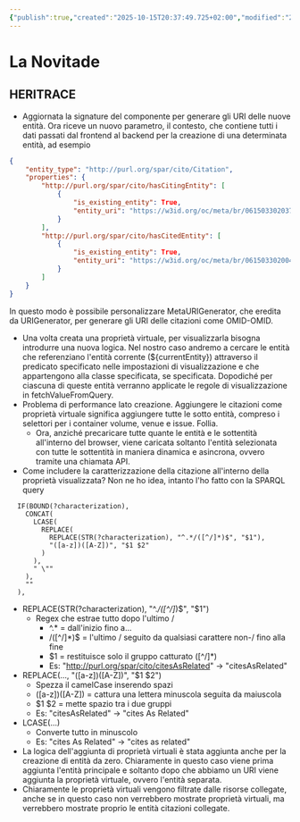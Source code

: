 ```yaml
---
{"publish":true,"created":"2025-10-15T20:37:49.725+02:00","modified":"2025-10-15T19:38:07.000+02:00","cssclasses":""}
---
```



# La Novitade

## HERITRACE

- Aggiornata la signature del componente per generare gli URI delle nuove entità. Ora riceve un nuovo parametro, il contesto, che contiene tutti i dati passati dal frontend al backend per la creazione di una determinata entità, ad esempio

```json
{
    "entity_type": "http://purl.org/spar/cito/Citation",
    "properties": {
        "http://purl.org/spar/cito/hasCitingEntity": [
            {
                "is_existing_entity": True,
                "entity_uri": "https://w3id.org/oc/meta/br/061503302037"
            }
        ],
        "http://purl.org/spar/cito/hasCitedEntity": [
            {
                "is_existing_entity": True,
                "entity_uri": "https://w3id.org/oc/meta/br/061503302004"
            }
        ]
    }
}
```

In questo modo è possibile personalizzare MetaURIGenerator, che eredita da URIGenerator, per generare gli URI delle citazioni come OMID-OMID.

- Una volta creata una proprietà virtuale, per visualizzarla bisogna introdurre una nuova logica. Nel nostro caso andremo a cercare le entità che referenziano l'entità corrente (${currentEntity}) attraverso il predicato specificato nelle impostazioni di visualizzazione e che appartengono alla classe specificata, se specificata. Dopodiché per ciascuna di queste entità verranno applicate le regole di visualizzazione in fetchValueFromQuery.
- Problema di performance lato creazione. Aggiungere le citazioni come proprietà virtuale significa aggiungere tutte le sotto entità, compreso i selettori per i container volume, venue e issue. Follia.
	- Ora, anziché precaricare tutte quante le entità e le sottentità all'interno del browser, viene caricata soltanto l'entità selezionata con tutte le sottentità in maniera dinamica e asincrona, ovvero tramite una chiamata API.
- Come includere la caratterizzazione della citazione all'interno della proprietà visualizzata? Non ne ho idea, intanto l'ho fatto con la SPARQL query

```sparql
  IF(BOUND(?characterization),
    CONCAT(
      LCASE(
        REPLACE(
          REPLACE(STR(?characterization), "^.*/([^/]*)$", "$1"),
          "([a-z])([A-Z])", "$1 $2"
        )
      ),
      " \""
    ),
    ""
  ),
```

- REPLACE(STR(?characterization), "^.*/([^/]*)$", "$1")
	- Regex che estrae tutto dopo l'ultimo /
		- ^.* = dall'inizio fino a...
		- /([^/]*)$ = l'ultimo / seguito da qualsiasi carattere non-/ fino alla fine
		- $1 = restituisce solo il gruppo catturato ([^/]*)
		- Es: "http://purl.org/spar/cito/citesAsRelated" → "citesAsRelated"
- REPLACE(..., "([a-z])([A-Z])", "$1 $2")
	- Spezza il camelCase inserendo spazi
	- ([a-z])([A-Z]) = cattura una lettera minuscola seguita da maiuscola
	- $1 $2 = mette spazio tra i due gruppi
	- Es: "citesAsRelated" → "cites As Related"
- LCASE(...)
	- Converte tutto in minuscolo
	- Es: "cites As Related" → "cites as related"
- La logica dell'aggiunta di proprietà virtuali è stata aggiunta anche per la creazione di entità da zero. Chiaramente in questo caso viene prima aggiunta l'entità principale e soltanto dopo che abbiamo un URI viene aggiunta la proprietà virtuale, ovvero l'entità separata.
- Chiaramente le proprietà virtuali vengono filtrate dalle risorse collegate, anche se in questo caso non verrebbero mostrate proprietà virtuali, ma verrebbero mostrate proprio le entità citazioni collegate.
